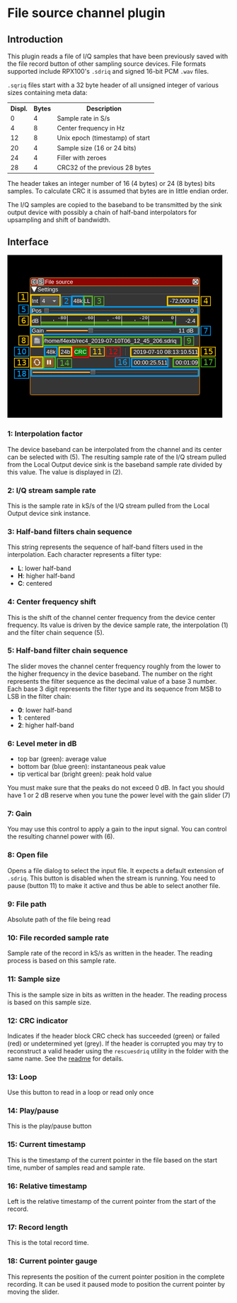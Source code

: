 <h1>File source channel plugin</h1>

<h2>Introduction</h2>

This plugin reads a file of I/Q samples that have been previously saved with the file record button of other sampling source devices. File formats supported include RPX100's `.sdriq` and signed 16-bit PCM `.wav` files.

`.sqriq` files start with a 32 byte header of all unsigned integer of various sizes containing meta data:

<table>
  <tr>
    <th>Displ.</th>
    <th>Bytes</th>
    <th>Description</th>
  </tr>
  <tr>
    <td>0</td>
    <td>4</td>
    <td>Sample rate in S/s</td>
  </tr>
  <tr>
    <td>4</td>
    <td>8</td>
    <td>Center frequency in Hz</td>
  </tr>
  <tr>
    <td>12</td>
    <td>8</td>
    <td>Unix epoch (timestamp) of start</td>
  </tr>
  <tr>
    <td>20</td>
    <td>4</td>
    <td>Sample size (16 or 24 bits)</td>
  </tr>
  <tr>
    <td>24</td>
    <td>4</td>
    <td>Filler with zeroes</td>
  </tr>
  <tr>
    <td>28</td>
    <td>4</td>
    <td>CRC32 of the previous 28 bytes</td>
  </tr>
</table>

The header takes an integer number of 16 (4 bytes) or 24 (8 bytes) bits samples. To calculate CRC it is assumed that bytes are in little endian order.

The I/Q samples are copied to the baseband to be transmitted by the sink output device with possibly a chain of half-band interpolators for upsampling and shift of bandwidth.

<h2>Interface</h2>

![File source channel plugin GUI](../../../doc/img/FileSource_plugin.png)

<h3>1: Interpolation factor</h3>

The device baseband can be interpolated from the channel and its center can be selected with (5). The resulting sample rate of the I/Q stream pulled from the Local Output device sink is the baseband sample rate divided by this value. The value is displayed in (2).

<h3>2: I/Q stream sample rate</h3>

This is the sample rate in kS/s of the I/Q stream pulled from the Local Output device sink instance.

<h3>3: Half-band filters chain sequence</h3>

This string represents the sequence of half-band filters used in the interpolation. Each character represents a filter type:

  - **L**: lower half-band
  - **H**: higher half-band
  - **C**: centered

<h3>4: Center frequency shift</h3>

This is the shift of the channel center frequency from the device center frequency. Its value is driven by the device sample rate, the interpolation (1) and the filter chain sequence (5).

<h3>5: Half-band filter chain sequence</h3>

The slider moves the channel center frequency roughly from the lower to the higher frequency in the device baseband. The number on the right represents the filter sequence as the decimal value of a base 3 number. Each base 3 digit represents the filter type and its sequence from MSB to LSB in the filter chain:

  - **0**: lower half-band
  - **1**: centered
  - **2**: higher half-band

<h3>6: Level meter in dB</h3>

  - top bar (green): average value
  - bottom bar (blue green): instantaneous peak value
  - tip vertical bar (bright green): peak hold value

You must make sure that the peaks do not exceed 0 dB. In fact you should have 1 or 2 dB reserve when you tune the power level with the gain slider (7)

<h3>7: Gain</h3>

You may use this control to apply a gain to the input signal. You can control the resulting channel power with (6).

<h3>8: Open file</h3>

Opens a file dialog to select the input file. It expects a default extension of `.sdriq`. This button is disabled when the stream is running. You need to pause (button 11) to make it active and thus be able to select another file.

<h3>9: File path</h3>

Absolute path of the file being read

<h3>10: File recorded sample rate</h3>

Sample rate of the record in kS/s as written in the header. The reading process is based on this sample rate.

<h3>11: Sample size</h3>

This is the sample size in bits as written in the header. The reading process is based on this sample size.

<h3>12: CRC indicator</h3>

Indicates if the header block CRC check has succeeded (green) or failed (red) or undetermined yet (grey). If the header is corrupted you may try to reconstruct a valid header using the `rescuesdriq` utility in the folder with the same name. See the [readme](../../../rescuesdriq/readme.md) for details.

<h3>13: Loop</h3>

Use this button to read in a loop or read only once

<h3>14: Play/pause</h3>

This is the play/pause button

<h3>15: Current timestamp</h3>

This is the timestamp of the current pointer in the file based on the start time, number of samples read and sample rate.

<h3>16: Relative timestamp</h3>

Left is the relative timestamp of the current pointer from the start of the record.

<h3>17: Record length</h3>

This is the total record time.

<h3>18: Current pointer gauge</h3>

This represents the position of the current pointer position in the complete recording. It can be used it paused mode to position the current pointer by moving the slider.
